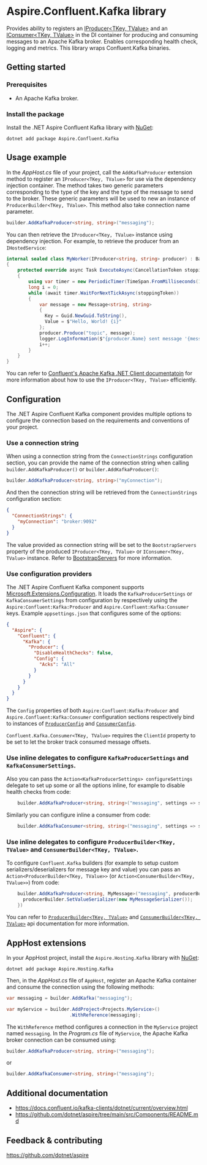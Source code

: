 # Aspire.Confluent.Kafka library

Provides ability to registers an [IProducer<TKey, TValue>](https://docs.confluent.io/platform/current/clients/confluent-kafka-dotnet/_site/api/Confluent.Kafka.IProducer-2.html) and an [IConsumer<TKey, TValue>](https://docs.confluent.io/platform/current/clients/confluent-kafka-dotnet/_site/api/Confluent.Kafka.IConsumer-2.html) in the DI container for producing and consuming messages to an Apache Kafka broker. Enables corresponding health check, logging and metrics.
This library wraps Confluent.Kafka binaries.

## Getting started

### Prerequisites

- An Apache Kafka broker.

### Install the package

Install the .NET Aspire Confluent Kafka library with [NuGet](https://www.nuget.org):

```dotnetcli
dotnet add package Aspire.Confluent.Kafka
```

## Usage example

In the _AppHost.cs_ file of your project, call the `AddKafkaProducer` extension method to register an `IProducer<TKey, TValue>` for use via the dependency injection container. The method takes two generic parameters corresponding to the type of the key and the type of the message to send to the broker. These generic parameters will be used to new an instance of `ProducerBuilder<TKey, TValue>`. This method also take connection name parameter.

```csharp
builder.AddKafkaProducer<string, string>("messaging");
```

You can then retrieve the `IProducer<TKey, TValue>` instance using dependency injection. For example, to retrieve the producer from an `IHostedService`:

```csharp
internal sealed class MyWorker(IProducer<string, string> producer) : BackgroundService
{
    protected override async Task ExecuteAsync(CancellationToken stoppingToken)
    {
        using var timer = new PeriodicTimer(TimeSpan.FromMilliseconds(10));
        long i = 0;
        while (await timer.WaitForNextTickAsync(stoppingToken))
        {
            var message = new Message<string, string>
            {
              Key = Guid.NewGuid.ToString(),
              Value = $"Hello, World! {i}"
            };
            producer.Produce("topic", message);
            logger.LogInformation($"{producer.Name} sent message '{message.Value}'");
            i++;
        }
    }
}
```

You can refer to [Confluent's Apache Kafka .NET Client documentatoin](https://docs.confluent.io/kafka-clients/dotnet/current/overview.html) for more information about how to use the `IProducer<TKey, TValue>` efficiently.

## Configuration

The .NET Aspire Confluent Kafka component provides multiple options to configure the connection based on the requirements and conventions of your project.

### Use a connection string

When using a connection string from the `ConnectionStrings` configuration section, you can provide the name of the connection string when calling `builder.AddKafkaProducer()` or `builder.AddKafkaProducer()`:

```csharp
builder.AddKafkaProducer<string, string>("myConnection");
```

And then the connection string will be retrieved from the `ConnectionStrings` configuration section:

```json
{
  "ConnectionStrings": {
    "myConnection": "broker:9092"
  }
}
```

The value provided as connection string will be set to the `BootstrapServers`  property of the produced `IProducer<TKey, TValue>` or `IConsumer<TKey, TValue>` instance. Refer to [BootstrapServers](https://docs.confluent.io/platform/current/clients/confluent-kafka-dotnet/_site/api/Confluent.Kafka.ClientConfig.html#Confluent_Kafka_ClientConfig_BootstrapServers) for more information.

### Use configuration providers

The .NET Aspire Confluent Kafka component supports [Microsoft.Extensions.Configuration](https://learn.microsoft.com/dotnet/api/microsoft.extensions.configuration). It loads the `KafkaProducerSettings` or `KafkaConsumerSettings` from configuration by respectively using the `Aspire:Confluent:Kafka:Producer` and `Aspire.Confluent:Kafka:Consumer` keys. Example `appsettings.json` that configures some of the options:

```json
{
  "Aspire": {
    "Confluent": {
      "Kafka": {
        "Producer": {
          "DisableHealthChecks": false,
          "Config": {
            "Acks": "All"
          }
        }
      }
    }
  }
}
```

The `Config` properties of both  `Aspire:Confluent:Kafka:Producer` and `Aspire.Confluent:Kafka:Consumer` configuration sections respectively bind to instances of [`ProducerConfig`](https://docs.confluent.io/platform/current/clients/confluent-kafka-dotnet/_site/api/Confluent.Kafka.ProducerConfig.html) and [`ConsumerConfig`](https://docs.confluent.io/platform/current/clients/confluent-kafka-dotnet/_site/api/Confluent.Kafka.ConsumerConfig.html).

`Confluent.Kafka.Consumer<TKey, TValue>` requires the `ClientId` property to be set to let the broker track consumed message offsets.

### Use inline delegates to configure `KafkaProducerSettings` and `KafkaConsumerSettings`.

Also you can pass the `Action<KafkaProducerSettings> configureSettings` delegate to set up some or all the options inline, for example to disable health checks from code:

```csharp
    builder.AddKafkaProducer<string, string>("messaging", settings => settings.DisableHealthChecks = true);
```

Similarly you can configure inline a consumer from code:
```c#
    builder.AddKafkaConsumer<string, string>("messaging", settings => settings.DisableHealthChecks = true);
```

### Use inline delegates to configure `ProducerBuilder<TKey, TValue>` and `ConsumerBuilder<TKey, TValue>`.

To configure `Confluent.Kafka` builders (for example to setup custom serializers/deserializers for message key and value) you can pass an `Action<ProducerBuilder<TKey, TValue>>` (or `Action<ConsumerBuilder<TKey, TValue>>`) from code:
```c#
    builder.AddKafkaProducer<string, MyMessage>("messaging", producerBuilder => {
      producerBuilder.SetValueSerializer(new MyMessageSerializer());
    })
```

You can refer to [`ProducerBuilder<TKey, TValue>`](https://docs.confluent.io/platform/current/clients/confluent-kafka-dotnet/_site/api/Confluent.Kafka.ProducerBuilder-2.html) and [`ConsumerBuilder<TKey, TValue>`](https://docs.confluent.io/platform/current/clients/confluent-kafka-dotnet/_site/api/Confluent.Kafka.ConsumerBuilder-2.html) api documentation for more information.

## AppHost extensions

In your AppHost project, install the `Aspire.Hosting.Kafka` library with [NuGet](https://www.nuget.org):

```dotnetcli
dotnet add package Aspire.Hosting.Kafka
```

Then, in the _AppHost.cs_ file of `AppHost`, register an Apache Kafka container and consume the connection using the following methods:

```csharp
var messaging = builder.AddKafka("messaging");

var myService = builder.AddProject<Projects.MyService>()
                       .WithReference(messaging);
```

The `WithReference` method configures a connection in the `MyService` project named `messaging`. In the _Program.cs_ file of `MyService`, the Apache Kafka broker connection can be consumed using:

```csharp
builder.AddKafkaProducer<string, string>("messaging");
```

or

```csharp
builder.AddKafkaConsumer<string, string>("messaging");
```

## Additional documentation

* https://docs.confluent.io/kafka-clients/dotnet/current/overview.html
* https://github.com/dotnet/aspire/tree/main/src/Components/README.md

## Feedback & contributing

https://github.com/dotnet/aspire
